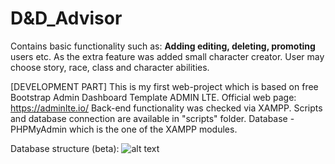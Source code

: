 # D&D_Advisor

Contains basic functionality such as:
**Adding editing, deleting, promoting** users etc. 
As the extra feature was added small character creator. User may choose story, race, class and character abilities.

[DEVELOPMENT PART]
This is my first web-project which is based on free Bootstrap Admin Dashboard Template ADMIN LTE. Official web page: https://adminlte.io/
Back-end functionality was checked via XAMPP.
Scripts and database connection are available in "scripts" folder.
Database - PHPMyAdmin which is the one of the XAMPP modules.

Database structure (beta): ![alt text](https://github.com/[DanyloBobrivnyk]/[D-D_Advisor]/blob/[main]/db_Structure_image.jpg?raw=true)
